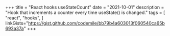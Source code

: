+++
title = "React hooks useStateCount"
date = "2021-10-01"
description = "Hook that increments a counter every time useState() is changed."
tags = [
    "react",
    "hooks",
]
linkGists="https://gist.github.com/codemile/bb79b4a603013f060540ca65b693a37a"
+++
